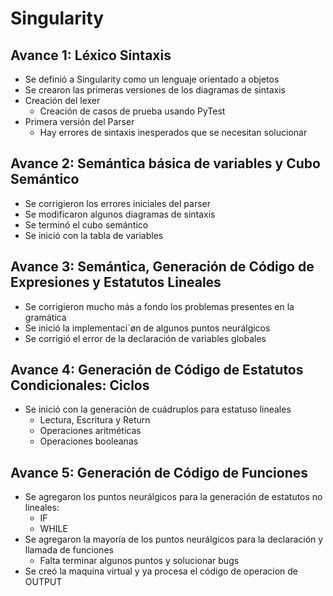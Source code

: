 # Singularity

## Avance 1: Léxico Sintaxis

-   Se definió a Singularity como un lenguaje orientado a objetos
-   Se crearon las primeras versiones de los diagramas de sintaxis
-   Creación del lexer
    -   Creación de casos de prueba usando PyTest
-   Primera versión del Parser
    -   Hay errores de sintaxis inesperados que se necesitan solucionar

## Avance 2: Semántica básica de variables y Cubo Semántico

-   Se corrigieron los errores iniciales del parser
-   Se modificaron algunos diagramas de sintaxis
-   Se terminó el cubo semántico
-   Se inició con la tabla de variables

## Avance 3: Semántica, Generación de Código de Expresiones y Estatutos Lineales

-   Se corrigieron mucho más a fondo los problemas presentes en la gramática
-   Se inició la implementaci´øn de algunos puntos neurálgicos
-   Se corrigió el error de la declaración de variables globales

## Avance 4: Generación de Código de Estatutos Condicionales: Ciclos

-   Se inició con la generación de cuádruplos para estatuso lineales
    -   Lectura, Escritura y Return
    -   Operaciones aritméticas
    -   Operaciones booleanas

## Avance 5: Generación de Código de Funciones

-   Se agregaron los puntos neurálgicos para la generación de estatutos no lineales:
    -   IF
    -   WHILE
-   Se agregaron la mayoría de los puntos neurálgicos para la declaración y llamada de funciones
    -   Falta terminar algunos puntos y solucionar bugs
-   Se creó la maquina virtual y ya procesa el código de operacion de OUTPUT
